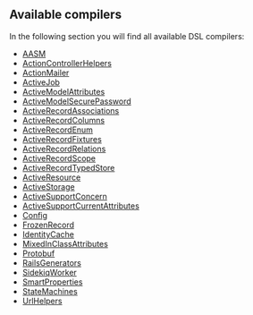 ## Available compilers

In the following section you will find all available DSL compilers:

<!-- START_COMPILER_LIST -->
* [AASM](compiler_aasm.md)
* [ActionControllerHelpers](compiler_actioncontrollerhelpers.md)
* [ActionMailer](compiler_actionmailer.md)
* [ActiveJob](compiler_activejob.md)
* [ActiveModelAttributes](compiler_activemodelattributes.md)
* [ActiveModelSecurePassword](compiler_activemodelsecurepassword.md)
* [ActiveRecordAssociations](compiler_activerecordassociations.md)
* [ActiveRecordColumns](compiler_activerecordcolumns.md)
* [ActiveRecordEnum](compiler_activerecordenum.md)
* [ActiveRecordFixtures](compiler_activerecordfixtures.md)
* [ActiveRecordRelations](compiler_activerecordrelations.md)
* [ActiveRecordScope](compiler_activerecordscope.md)
* [ActiveRecordTypedStore](compiler_activerecordtypedstore.md)
* [ActiveResource](compiler_activeresource.md)
* [ActiveStorage](compiler_activestorage.md)
* [ActiveSupportConcern](compiler_activesupportconcern.md)
* [ActiveSupportCurrentAttributes](compiler_activesupportcurrentattributes.md)
* [Config](compiler_config.md)
* [FrozenRecord](compiler_frozenrecord.md)
* [IdentityCache](compiler_identitycache.md)
* [MixedInClassAttributes](compiler_mixedinclassattributes.md)
* [Protobuf](compiler_protobuf.md)
* [RailsGenerators](compiler_railsgenerators.md)
* [SidekiqWorker](compiler_sidekiqworker.md)
* [SmartProperties](compiler_smartproperties.md)
* [StateMachines](compiler_statemachines.md)
* [UrlHelpers](compiler_urlhelpers.md)
<!-- END_COMPILER_LIST -->
